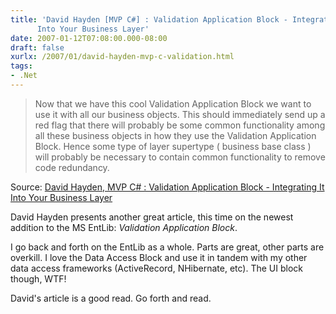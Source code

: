 ```yaml
---
title: 'David Hayden [MVP C#] : Validation Application Block - Integrating It
      Into Your Business Layer'
date: 2007-01-12T07:08:00.000-08:00
draft: false
xurlx: /2007/01/david-hayden-mvp-c-validation.html
tags: 
- .Net
---
```


> Now that we have this cool Validation Application Block we want to use it with all our business objects. This should immediately send up a red flag that there will probably be some common functionality among all these business objects in how they use the Validation Application Block. Hence some type of layer supertype ( business base class ) will probably be necessary to contain common functionality to remove code redundancy.

  
Source: [David Hayden, MVP C# : Validation Application Block - Integrating It Into Your Business Layer](http://codebetter.com/blogs/david.hayden/archive/2006/12/28/Validation-Application-Block-_2D00_-Integrating-It-Into-Your-Business-Layer.aspx)  
  
David Hayden presents another great article, this time on the newest addition to the MS EntLib: _Validation Application Block_.  
  
I go back and forth on the EntLib as a whole. Parts are great, other parts are overkill. I love the Data Access Block and use it in tandem with my other data access frameworks (ActiveRecord, NHibernate, etc). The UI block though, WTF!  
  
David's article is a good read. Go forth and read.